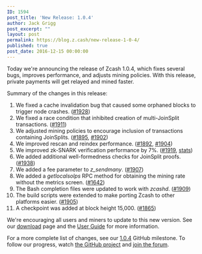 ```yaml
---
ID: 1594
post_title: 'New Release: 1.0.4'
author: Jack Grigg
post_excerpt: ""
layout: post
permalink: https://blog.z.cash/new-release-1-0-4/
published: true
post_date: 2016-12-15 00:00:00
---
```

Today we're announcing the release of Zcash 1.0.4, which fixes several bugs, improves performance, and adjusts mining policies. With this release, private payments will get relayed and mined faster.

Summary of the changes in this release:
<ol class="arabic simple">
 	<li>We fixed a cache invalidation bug that caused some orphaned blocks to trigger node crashes. (<a class="reference external" href="https://github.com/zcash/zcash/pull/1928">#1928</a>)</li>
 	<li>We fixed a race condition that inhibited creation of multi-JoinSplit transactions. (<a class="reference external" href="https://github.com/zcash/zcash/pull/1911">#1911</a>)</li>
 	<li>We adjusted mining policies to encourage inclusion of transactions containing JoinSplits. (<a class="reference external" href="https://github.com/zcash/zcash/pull/1895">#1895</a>, <a class="reference external" href="https://github.com/zcash/zcash/pull/1902">#1902</a>)</li>
 	<li>We improved rescan and reindex performance. (<a class="reference external" href="https://github.com/zcash/zcash/pull/1892">#1892</a>, <a class="reference external" href="https://github.com/zcash/zcash/pull/1904">#1904</a>)</li>
 	<li>We improved zk-SNARK verification performance by 7%. (<a class="reference external" href="https://github.com/zcash/zcash/pull/1919">#1919</a>, <a class="reference external" href="https://speed.z.cash/comparison/?exe=1%2B208%2C1%2B226&amp;ben=3&amp;env=1&amp;hor=false&amp;bas=1%2B208&amp;chart=normal+bars">stats</a>)</li>
 	<li>We added additional well-formedness checks for JoinSplit proofs. (<a class="reference external" href="https://github.com/zcash/zcash/pull/1938">#1938</a>)</li>
 	<li>We added a fee parameter to <cite>z_sendmany</cite>. (<a class="reference external" href="https://github.com/zcash/zcash/pull/1907">#1907</a>)</li>
 	<li>We added a <cite>getlocalsolps</cite> RPC method for obtaining the mining rate without the metrics screen. (<a class="reference external" href="https://github.com/zcash/zcash/pull/1642">#1642</a>)</li>
 	<li>The Bash completion files were updated to work with <cite>zcashd</cite>. (<a class="reference external" href="https://github.com/zcash/zcash/pull/1909">#1909</a>)</li>
 	<li>The build scripts were extended to make porting Zcash to other platforms easier. (<a class="reference external" href="https://github.com/zcash/zcash/pull/1905">#1905</a>)</li>
 	<li>A checkpoint was added at block height 15,000. (<a class="reference external" href="https://github.com/zcash/zcash/pull/1865">#1865</a>)</li>
</ol>
We're encouraging all users and miners to update to this new version. See our <a class="reference external" href="https://z.cash/download.html">download</a> page and the <a class="reference external" href="https://zcash.readthedocs.io/en/latest/rtd_pages/rtd_docs/user_guide.html">User Guide</a> for more information.

For a more complete list of changes, see our <a class="reference external" href="https://github.com/zcash/zcash/milestone/48?closed=1">1.0.4</a> GitHub milestone. To follow our progress, watch <a class="reference external" href="https://github.com/zcash/zcash/milestones">the GitHub project</a> and <a class="reference external" href="https://forum.z.cash/">join the forum</a>.